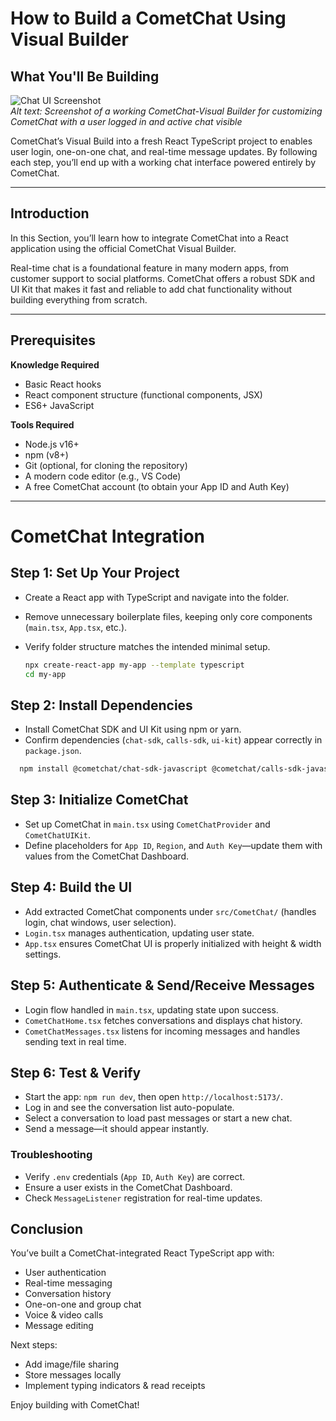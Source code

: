# How to Build a CometChat Using Visual Builder

## What You'll Be Building

![Chat UI Screenshot](https://www.cometchat.com/docs/assets/images/visual_chat_builder-3270b27870aa7586ed5b34d489b18e0b.png)  
*Alt text: Screenshot of a working CometChat-Visual Builder for customizing CometChat with a user logged in and active chat visible*

CometChat’s Visual Build into a fresh React TypeScript project to enables user login, one-on-one chat, and real-time message updates. By following each step, you’ll end up with a working chat interface powered entirely by CometChat.

---

## Introduction

In this Section, you’ll learn how to integrate CometChat into a React application using the official CometChat Visual Builder.

Real-time chat is a foundational feature in many modern apps, from customer support to social platforms. CometChat offers a robust SDK and UI Kit that makes it fast and reliable to add chat functionality without building everything from scratch.

---

## Prerequisites

**Knowledge Required**
- Basic React hooks
- React component structure (functional components, JSX)
- ES6+ JavaScript

**Tools Required**
- Node.js v16+  
- npm (v8+)  
- Git (optional, for cloning the repository)  
- A modern code editor (e.g., VS Code)
- A free CometChat account (to obtain your App ID and Auth Key)

---

# CometChat Integration

## Step 1: Set Up Your Project
- Create a React app with TypeScript and navigate into the folder.
- Remove unnecessary boilerplate files, keeping only core components (`main.tsx`, `App.tsx`, etc.).
- Verify folder structure matches the intended minimal setup.

  ```bash
  npx create-react-app my-app --template typescript
  cd my-app
  ```

## Step 2: Install Dependencies
- Install CometChat SDK and UI Kit using npm or yarn.
- Confirm dependencies (`chat-sdk`, `calls-sdk`, `ui-kit`) appear correctly in `package.json`.

```bash
  npm install @cometchat/chat-sdk-javascript @cometchat/calls-sdk-javascript @cometchat/chat-uikit-react
```

## Step 3: Initialize CometChat
- Set up CometChat in `main.tsx` using `CometChatProvider` and `CometChatUIKit`.
- Define placeholders for `App ID`, `Region`, and `Auth Key`—update them with values from the CometChat Dashboard.

## Step 4: Build the UI
- Add extracted CometChat components under `src/CometChat/` (handles login, chat windows, user selection).
- `Login.tsx` manages authentication, updating user state.
- `App.tsx` ensures CometChat UI is properly initialized with height & width settings.

## Step 5: Authenticate & Send/Receive Messages
- Login flow handled in `main.tsx`, updating state upon success.
- `CometChatHome.tsx` fetches conversations and displays chat history.
- `CometChatMessages.tsx` listens for incoming messages and handles sending text in real time.

## Step 6: Test & Verify
- Start the app: `npm run dev`, then open `http://localhost:5173/`.
- Log in and see the conversation list auto-populate.
- Select a conversation to load past messages or start a new chat.
- Send a message—it should appear instantly.

### Troubleshooting
- Verify `.env` credentials (`App ID`, `Auth Key`) are correct.
- Ensure a user exists in the CometChat Dashboard.
- Check `MessageListener` registration for real-time updates.

## Conclusion
You’ve built a CometChat-integrated React TypeScript app with:
- User authentication
- Real-time messaging
- Conversation history
- One-on-one and group chat
- Voice & video calls
- Message editing

Next steps:
- Add image/file sharing
- Store messages locally
- Implement typing indicators & read receipts

Enjoy building with CometChat!
